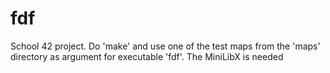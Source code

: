 # fdf
School 42 project. Do 'make' and use one of the test maps from the 'maps' directory as argument for executable 'fdf'. The MiniLibX is needed
